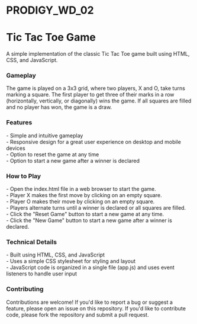 # PRODIGY_WD_02
# Tic Tac Toe Game
A simple implementation of the classic Tic Tac Toe game built using HTML, CSS, and JavaScript.
<h3>Gameplay</h3>
The game is played on a 3x3 grid, where two players, X and O, take turns marking a square. The first player to get three of their marks in a row (horizontally, vertically, or diagonally) wins the game. If all squares are filled and no player has won, the game is a draw.
<h3>Features</h3>
- Simple and intuitive gameplay<br>
- Responsive design for a great user experience on desktop and mobile devices<br>
- Option to reset the game at any time<br>
- Option to start a new game after a winner is declared<br>
<h3>How to Play</h3>
- Open the index.html file in a web browser to start the game.<br>
- Player X makes the first move by clicking on an empty square.<br>
- Player O makes their move by clicking on an empty square.<br>
- Players alternate turns until a winner is declared or all squares are filled.<br>
- Click the "Reset Game" button to start a new game at any time.<br>
- Click the "New Game" button to start a new game after a winner is declared.<br>
<h3>Technical Details</h3>
- Built using HTML, CSS, and JavaScript<br>
- Uses a simple CSS stylesheet for styling and layout<br>
- JavaScript code is organized in a single file (app.js) and uses event listeners to handle user input<br>
<h3>Contributing</h3>
Contributions are welcome! If you'd like to report a bug or suggest a feature, please open an issue on this repository. If you'd like to contribute code, please fork the repository and submit a pull request.
